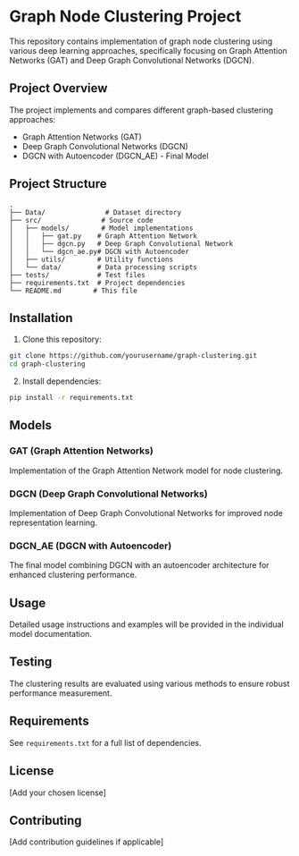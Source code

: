 # Graph Node Clustering Project

This repository contains implementation of graph node clustering using various deep learning approaches, specifically focusing on Graph Attention Networks (GAT) and Deep Graph Convolutional Networks (DGCN).

## Project Overview

The project implements and compares different graph-based clustering approaches:
- Graph Attention Networks (GAT)
- Deep Graph Convolutional Networks (DGCN)
- DGCN with Autoencoder (DGCN_AE) - Final Model

## Project Structure

```
.
├── Data/               # Dataset directory
├── src/               # Source code
│   ├── models/        # Model implementations
│   │   ├── gat.py    # Graph Attention Network
│   │   ├── dgcn.py   # Deep Graph Convolutional Network
│   │   └── dgcn_ae.py# DGCN with Autoencoder
│   ├── utils/        # Utility functions
│   └── data/         # Data processing scripts
├── tests/            # Test files
├── requirements.txt  # Project dependencies
└── README.md        # This file
```

## Installation

1. Clone this repository:
```bash
git clone https://github.com/yourusername/graph-clustering.git
cd graph-clustering
```

2. Install dependencies:
```bash
pip install -r requirements.txt
```

## Models

### GAT (Graph Attention Networks)
Implementation of the Graph Attention Network model for node clustering.

### DGCN (Deep Graph Convolutional Networks)
Implementation of Deep Graph Convolutional Networks for improved node representation learning.

### DGCN_AE (DGCN with Autoencoder)
The final model combining DGCN with an autoencoder architecture for enhanced clustering performance.

## Usage

Detailed usage instructions and examples will be provided in the individual model documentation.

## Testing

The clustering results are evaluated using various methods to ensure robust performance measurement.

## Requirements

See `requirements.txt` for a full list of dependencies.

## License

[Add your chosen license]

## Contributing

[Add contribution guidelines if applicable] 